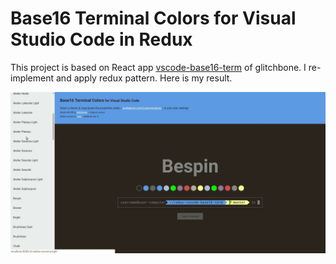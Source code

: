 Base16 Terminal Colors for Visual Studio Code in Redux
===========================================

This project is based on React app [vscode-base16-term](https://github.com/Glitchbone/vscode-base16-term) of glitchbone.
I re-implement and apply redux pattern. Here is my result.

![Demo Result](https://github.com/tttam0113/redux-vscode-base16-term/blob/master/public/assets/base16-vscode-term.gif "Demo image")
